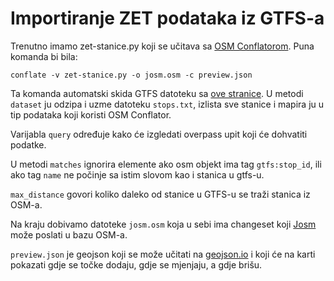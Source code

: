 # Importiranje ZET podataka iz GTFS-a

Trenutno imamo zet-stanice.py koji se učitava sa [OSM Conflatorom](https://github.com/mapsme/osm_conflate). Puna komanda bi bila:

`conflate -v zet-stanice.py -o josm.osm -c preview.json`

Ta komanda automatski skida GTFS datoteku sa [ove stranice](https://www.zet.hr/odredbe/datoteke-u-gtfs-formatu/669). U metodi `dataset` ju odzipa i uzme datoteku `stops.txt`, izlista sve stanice i mapira ju u tip podataka koji koristi OSM Conflator.

Varijabla `query` određuje kako će izgledati overpass upit koji će dohvatiti podatke.

U metodi `matches` ignorira elemente ako osm objekt ima tag `gtfs:stop_id`, ili ako tag `name` ne počinje sa istim slovom kao i stanica u gtfs-u.

`max_distance` govori koliko daleko od stanice u GTFS-u se traži stanica iz OSM-a.

Na kraju dobivamo datoteke `josm.osm` koja u sebi ima changeset koji [Josm](https://josm.openstreetmap.de/) može poslati u bazu OSM-a.

`preview.json` je geojson koji se može učitati na [geojson.io](http://geojson.io) i koji će na karti pokazati gdje se točke dodaju, gdje se mjenjaju, a gdje brišu. 
